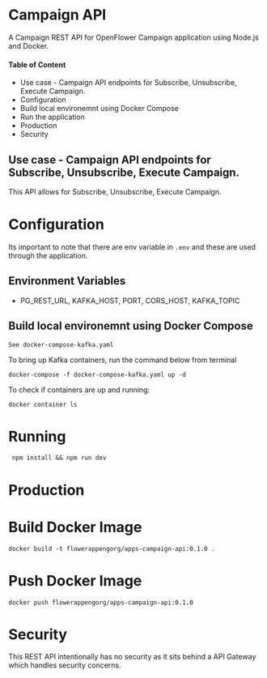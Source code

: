 # Campaign API
A Campaign REST API for OpenFlower Campaign application using Node.js and Docker. 

#### Table of Content
* Use case - Campaign API endpoints for Subscribe, Unsubscribe, Execute Campaign. 
* Configuration
* Build local environemnt using Docker Compose
* Run the application
* Production
* Security

## Use case - Campaign API endpoints for Subscribe, Unsubscribe, Execute Campaign. 
This API allows for Subscribe, Unsubscribe, Execute Campaign. 

# Configuration

Its important to note that there are env variable in `.env` and these are used through the application.

## Environment Variables
- PG_REST_URL, KAFKA_HOST, PORT, CORS_HOST, KAFKA_TOPIC

## Build local environemnt using Docker Compose

`See docker-compose-kafka.yaml`

To bring up Kafka containers, run the command below from terminal

`docker-compose -f docker-compose-kafka.yaml up -d`

To check if containers are up and running:

`docker container ls` 

# Running 
` npm install && npm run dev`

# Production
 
# Build Docker Image
`docker build -t flowerappengorg/apps-campaign-api:0.1.0 .`

# Push Docker Image
`docker push flowerappengorg/apps-campaign-api:0.1.0`

# Security
This REST API intentionally has no security as it sits behind a API Gateway which handles security concerns.